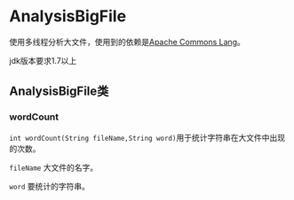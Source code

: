 # AnalysisBigFile
使用多线程分析大文件，使用到的依赖是[Apache Commons Lang](https://commons.apache.org/proper/commons-lang/)。

jdk版本要求1.7以上

## AnalysisBigFile类

### wordCount

`int wordCount(String fileName,String word)`用于统计字符串在大文件中出现的次数。

`fileName` 大文件的名字。

`word` 要统计的字符串。